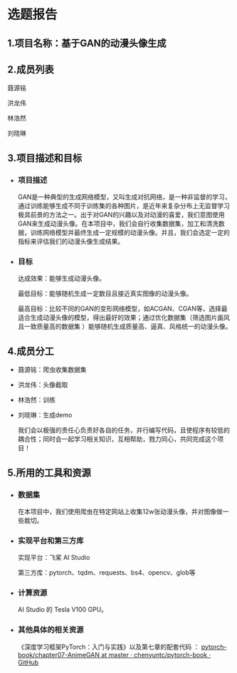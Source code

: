 # 选题报告

##  1.项目名称：基于GAN的动漫头像生成 

##  2.成员列表 

聂源铭

洪龙伟

林浩然

刘晓琳

##  3.项目描述和目标 

- ### 项目描述

   GAN是一种典型的生成网络模型，又叫生成对抗网络，是一种非监督的学习，通过训练能够生成不同于训练集的各种图片，是近年来复杂分布上无监督学习极具前景的方法之一。出于对GAN的兴趣以及对动漫的喜爱，我们意图使用GAN来生成动漫头像。在本项目中，我们会自行收集数据集，加工和清洗数据，训练网络模型并最终生成一定规模的动漫头像。并且，我们会选定一定的指标来评估我们的动漫头像生成结果。

- ### 目标

  达成效果：能够生成动漫头像。

  最低目标：能够随机生成一定数目且接近真实图像的动漫头像。

  最高目标：比较不同的GAN的变形网络模型，如ACGAN、CGAN等，选择最适合生成动漫头像的模型，得出最好的效果；通过优化数据集（筛选图片画风且一致质量高的数据集 ）能够随机生成质量高、逼真、风格统一的动漫头像。



##  4.成员分工 

- 聂源铭：爬虫收集数据集

- 洪龙伟：头像截取 

- 林浩然：训练 

- 刘晓琳：生成demo

  我们会以极强的责任心负责好各自的任务，并行编写代码，且使程序有较低的耦合性；同时会一起学习相关知识，互相帮助，戮力同心，共同完成这个项目！

##  5.所用的工具和资源 

- ### 数据集

  在本项目中，我们使用爬虫在特定网站上收集12w张动漫头像，并对图像做一些裁切。

- ### 实现平台和第三方库 

  实现平台：飞桨 AI Studio

  第三方库：pytorch、tqdm、requests、bs4、opencv、glob等

- ### 计算资源  

  AI Studio 的 Tesla V100  GPU。

- ### 其他具体的相关资源 

  《深度学习框架PyTorch：入门与实践》以及第七章的配套代码 ： [pytorch-book/chapter07-AnimeGAN at master · chenyuntc/pytorch-book · GitHub](https://github.com/chenyuntc/pytorch-book/tree/master/chapter07-AnimeGAN) 

